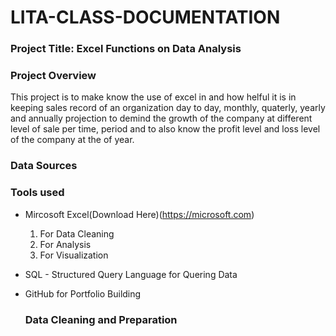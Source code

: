 # LITA-CLASS-DOCUMENTATION

### Project Title: Excel Functions on Data Analysis 

### Project Overview
This project is to make know the use of excel in and how helful it is in keeping sales record of an organization day to day, monthly, quaterly, yearly and annually projection to demind the growth of the company at different level of sale per time, period and to also know the profit level and loss level of the company at the of year.

### Data Sources

### Tools used
- Mircosoft Excel(Download Here)(https://microsoft.com)
  1. For Data Cleaning
  2. For Analysis
  3. For  Visualization
     
- SQL - Structured Query Language for Quering Data
- GitHub for Portfolio Building

  ### Data Cleaning and Preparation
